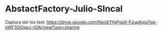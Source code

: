 # AbstactFactory-Julio-SIncal

Captura del los test: https://drive.google.com/file/d/1YqPgpX-FJupKpjq7gq-oWF3GOqqJ-nDA/view?usp=sharing
